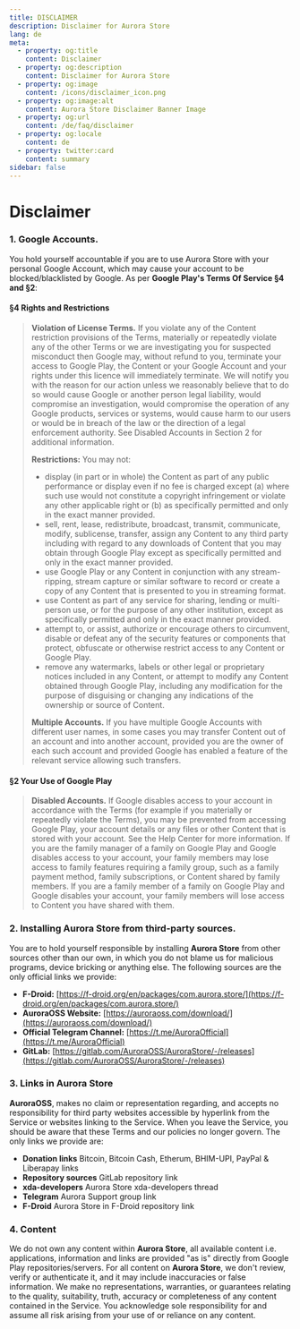 ```yaml
---
title: DISCLAIMER
description: Disclaimer for Aurora Store
lang: de
meta:
  - property: og:title
    content: Disclaimer
  - property: og:description
    content: Disclaimer for Aurora Store
  - property: og:image
    content: /icons/disclaimer_icon.png
  - property: og:image:alt
    content: Aurora Store Disclaimer Banner Image
  - property: og:url
    content: /de/faq/disclaimer
  - property: og:locale
    content: de
  - property: twitter:card
    content: summary
sidebar: false
---
```


# Disclaimer

### 1. Google Accounts. 
 
You hold yourself accountable if you are to use Aurora Store with your personal Google Account, which may cause your account to be blocked/blacklisted by Google. As per **Google Play's Terms Of Service §4 and §2**: 
 
#### §4 Rights and Restrictions 
 
 > **Violation of License Terms.** If you violate any of the Content restriction provisions of the Terms, materially or repeatedly violate any of the other Terms or we are investigating you for suspected misconduct then Google may, without refund to you, terminate your access to Google Play, the Content or your Google Account and your rights under this licence will immediately terminate. We will notify you with the reason for our action unless we reasonably believe that to do so would cause Google or another person legal liability, would compromise an investigation, would compromise the operation of any Google products, services or systems, would cause harm to our users or would be in breach of the law or the direction of a legal enforcement authority. See Disabled Accounts in Section 2 for additional information. 
 > 
 > **Restrictions:** You may not: 
 > 
 > - display (in part or in whole) the Content as part of any public performance or display even if no fee is charged except (a) where such use would not constitute a copyright infringement or violate any other applicable right or (b) as specifically permitted and only in the exact manner provided. 
 > - sell, rent, lease, redistribute, broadcast, transmit, communicate, modify, sublicense, transfer, assign any Content to any third party including with regard to any downloads of Content that you may obtain through Google Play except as specifically permitted and only in the exact manner provided. 
 > - use Google Play or any Content in conjunction with any stream-ripping, stream capture or similar software to record or create a copy of any Content that is presented to you in streaming format. 
 > - use Content as part of any service for sharing, lending or multi-person use, or for the purpose of any other institution, except as specifically permitted and only in the exact manner provided. 
 > - attempt to, or assist, authorize or encourage others to circumvent, disable or defeat any of the security features or components that protect, obfuscate or otherwise restrict access to any Content or Google Play. 
 > - remove any watermarks, labels or other legal or proprietary notices included in any Content, or attempt to modify any Content obtained through Google Play, including any modification for the purpose of disguising or changing any indications of the ownership or source of Content. 
 > 
 > **Multiple Accounts.** If you have multiple Google Accounts with different user names, in some cases you may transfer Content out of an account and into another account, provided you are the owner of each such account and provided Google has enabled a feature of the relevant service allowing such transfers.
 
 #### §2 Your Use of Google Play 
 > **Disabled Accounts.** If Google disables access to your account in accordance with the Terms (for example if you materially or repeatedly violate the Terms), you may be prevented from accessing Google Play, your account details or any files or other Content that is stored with your account. See the Help Center for more information. If you are the family manager of a family on Google Play and Google disables access to your account, your family members may lose access to family features requiring a family group, such as a family payment method, family subscriptions, or Content shared by family members. If you are a family member of a family on Google Play and Google disables your account, your family members will lose access to Content you have shared with them. 
 
### 2. Installing **Aurora Store** from third-party sources. 
 
You are to hold yourself responsible by installing **Aurora Store** from other sources other than our own, in which you do not blame us for malicious programs, device bricking or anything else. The following sources are the only official links we provide: 
- **F-Droid:** [https://f-droid.org/en/packages/com.aurora.store/](https://f-droid.org/en/packages/com.aurora.store/)
- **AuroraOSS Website:** [https://auroraoss.com/download/](https://auroraoss.com/download/)
- **Official Telegram Channel:** [https://t.me/AuroraOfficial](https://t.me/AuroraOfficial)
- **GitLab:** [https://gitlab.com/AuroraOSS/AuroraStore/-/releases](https://gitlab.com/AuroraOSS/AuroraStore/-/releases)
 
### 3. Links in Aurora Store
 
**AuroraOSS**, makes no claim or representation regarding, and accepts no responsibility for third party websites accessible by hyperlink from the Service or websites linking to the Service. When you leave the Service, you should be aware that these Terms and our policies no longer govern. The only links we provide are: 

- **Donation links** Bitcoin, Bitcoin Cash, Etherum, BHIM-UPI, PayPal & Liberapay links 
- **Repository sources** GitLab repository link 
- **xda-developers** Aurora Store xda-developers thread 
- **Telegram** Aurora Support group link 
- **F-Droid** Aurora Store in F-Droid repository link 

### 4. Content

We do not own any content within **Aurora Store**, all available content i.e. applications, information and links are provided "as is" directly from Google Play repositories/servers. For all content on **Aurora Store**, we don't review, verify or authenticate it, and it may include inaccuracies or false information. We make no representations, warranties, or guarantees relating to the quality, suitability, truth, accuracy or completeness of any content contained in the Service. You acknowledge sole responsibility for and assume all risk arising from your use of or reliance on any content.


